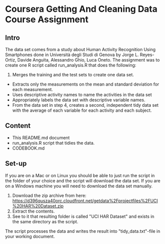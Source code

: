 Coursera Getting And Cleaning Data Course Assignment
====================================================

Intro
-----
The data set comes from a study about Human Activity Recognition Using Smartphones done in Università degli Studi di Genova by Jorge L. Reyes-Ortiz, Davide Anguita, Alessandro Ghio, Luca Oneto. The assignment was to create one R script called run_analysis.R that does the following:

1. Merges the training and the test sets to create one data set.
* Extracts only the measurements on the mean and standard deviation for each measurement. 
* Uses descriptive activity names to name the activities in the data set
* Appropriately labels the data set with descriptive variable names. 
* From the data set in step 4, creates a second, independent tidy data set with the average of each variable for each activity and each subject.


Content
-------
- This README.md document 
- run_analysis.R script that tidies the data.
- CODEBOOK.md

Set-up
------
If you are on a Mac or on Linux you should be able to just run the script in the folder of your choice and the script will download the data set. If you are on a Windows machine you will need to download the data set manually.

1. Download the zip archive from here: https://d396qusza40orc.cloudfront.net/getdata%2Fprojectfiles%2FUCI%20HAR%20Dataset.zip
2. Extract the contents.
3. See to it that resulting folder is called "UCI HAR Dataset" and exists in the same directory as the script.

The script processes the data and writes the result into "tidy_data.txt"-file in your working document.